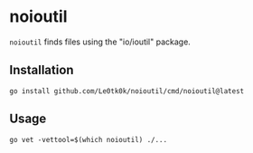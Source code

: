 # noioutil

`noioutil` finds files using the "io/ioutil" package.

## Installation

```
go install github.com/Le0tk0k/noioutil/cmd/noioutil@latest
```

## Usage

```
go vet -vettool=$(which noioutil) ./...
```